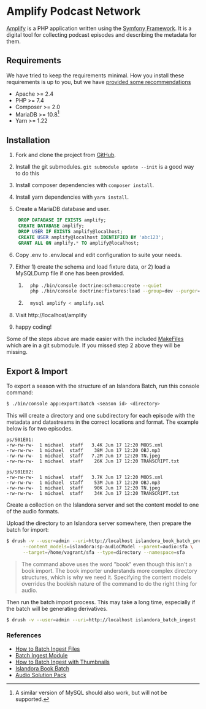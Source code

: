 # Amplify Podcast Network

[Amplify][amplify] is a PHP application written using the
[Symfony Framework][symfony]. It is a digital tool for collecting podcast
episodes and describing the metadata for them.

## Requirements

We have tried to keep the requirements minimal. How you install these 
requirements is up to you, but we have [provided some recommendations][setup]

 - Apache >= 2.4
 - PHP >= 7.4
 - Composer >= 2.0
 - MariaDB >= 10.8[^1]
 - Yarn >= 1.22

## Installation

1. Fork and clone the project from [GitHub][github-amplify].
2. Install the git submodules. `git submodule update --init` is a good way to do this
3. Install composer dependencies with `composer install`.
4. Install yarn dependencies with `yarn install`.
4. Create a MariaDB database and user.
    
   ```sql
    DROP DATABASE IF EXISTS amplify;
    CREATE DATABASE amplify;
    DROP USER IF EXISTS amplify@localhost;
    CREATE USER amplify@localhost IDENTIFIED BY 'abc123';
    GRANT ALL ON amplify.* TO amplify@localhost;
    ```
5. Copy .env to .env.local and edit configuration to suite your needs.
6. Either 1) create the schema and load fixture data, or 2) load a MySQLDump file
if one has been provided.
   1. ```bash
        php ./bin/console doctrine:schema:create --quiet
        php ./bin/console doctrine:fixtures:load --group=dev --purger=fk_purger
      ``` 
   2. ```bash
        mysql amplify < amplify.sql
      ``` 

7. Visit http://localhost/amplify
8. happy coding!

Some of the steps above are made easier with the included [MakeFiles](etc/README.md)
which are in a git submodule. If you missed step 2 above they will be missing.

## Export & Import

To export a season with the structure of an Islandora Batch, run
this console command:

```bash
$ ./bin/console app:export:batch <season id> <directory>
```

This will create a directory and one subdirectory for each episode with the 
metadata and datastreams in the correct locations and format. The example below
is for two episodes.

```
ps/S01E01:
-rw-rw-rw-  1 michael  staff   3.4K Jun 17 12:20 MODS.xml
-rw-rw-rw-  1 michael  staff    38M Jun 17 12:20 OBJ.mp3
-rw-rw-rw-  1 michael  staff   7.2M Jun 17 12:20 TN.jpeg
-rw-rw-rw-  1 michael  staff    26K Jun 17 12:20 TRANSCRIPT.txt

ps/S01E02:
-rw-rw-rw-  1 michael  staff   3.7K Jun 17 12:20 MODS.xml
-rw-rw-rw-  1 michael  staff    53M Jun 17 12:20 OBJ.mp3
-rw-rw-rw-  1 michael  staff    90K Jun 17 12:20 TN.jpeg
-rw-rw-rw-  1 michael  staff    34K Jun 17 12:20 TRANSCRIPT.txt
```

Create a collection on the Islandora server and set the content model to
one of the audio formats.

Upload the directory to an Islandora server somewhere, then prepare the batch 
for import:

```bash
$ drush -v --user=admin --uri=http://localhost islandora_book_batch_preprocess \
      --content_models=islandora:sp-audioCModel --parent=audio:sfa \
      --target=/home/vagrant/sfa --type=directory --namespace=sfa
```

> The command above uses the word "book" even though this isn't a book import. The book
> importer understands more complex directory structures, which is why we need it.
> Specifying the content models overrides the bookish nature of the command to
> do the right thing for audio.

Then run the batch import process. This may take a long time, especially if the
batch will be generating derivatives.

```bash
$ drush -v --user=admin --uri=http://localhost islandora_batch_ingest
```

### References

- [How to Batch Ingest Files](https://wiki.lyrasis.org/display/ISLANDORA/How+to+Batch+Ingest+Files)
- [Batch Ingest Module](https://wiki.lyrasis.org/display/ISLANDORA/Islandora+Batch)  
- [How to Batch Ingest with Thumbnails](https://jira.lyrasis.org/browse/ISLANDORA-1157?focusedCommentId=58603&page=com.atlassian.jira.plugin.system.issuetabpanels%3Acomment-tabpanel#comment-58603)
- [Islandora Book Batch](https://wiki.lyrasis.org/display/ISLANDORA7111/Islandora+Book+Batch)
- [Audio Solution Pack](https://wiki.lyrasis.org/display/ISLANDORA/Audio+Solution+Pack)

[amplify]: https://dhil.lib.sfu.ca/amplify
[symfony]: https://symfony.com
[github-amplify]: https://github.com/sfu-dhil/amplify
[composer]: https://getcomposer.org/doc/00-intro.md
[setup]: https://sfu-dhil.github.io/dhil-docs/dev/

[^1]: A similar version of MySQL should also work, but will not be supported.
